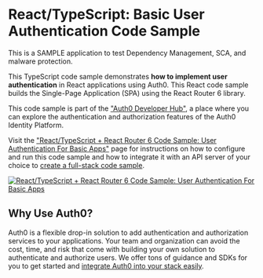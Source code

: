 # React/TypeScript: Basic User Authentication Code Sample

This is a SAMPLE application to test Dependency Management, SCA, and malware protection.


This TypeScript code sample demonstrates **how to implement user authentication** in React applications using Auth0. This React code sample builds the Single-Page Application (SPA) using the React Router 6 library.

This code sample is part of the ["Auth0 Developer Hub"](https://auth0.com/developers/hub), a place where you can explore the authentication and authorization features of the Auth0 Identity Platform.

Visit the ["React/TypeScript + React Router 6 Code Sample: User Authentication For Basic Apps"](https://auth0.com/developers/hub/code-samples/spa/react-typescript/basic-authentication-with-react-router-6) page for instructions on how to configure and run this code sample and how to integrate it with an API server of your choice to [create a full-stack code sample](https://auth0.com//developers/hub/code-samples/full-stack/hello-world/basic-access-control/spa).

[![React/TypeScript + React Router 6 Code Sample: User Authentication For Basic Apps](https://cdn.auth0.com/blog/hub/code-samples/spa/react-typescript/basic-authentication-with-react-router-6.png)](https://auth0.com/developers/hub/code-samples/spa/react-typescript/basic-authentication-with-react-router-6)

## Why Use Auth0?

Auth0 is a flexible drop-in solution to add authentication and authorization services to your applications. Your team and organization can avoid the cost, time, and risk that come with building your own solution to authenticate and authorize users. We offer tons of guidance and SDKs for you to get started and [integrate Auth0 into your stack easily](https://auth0.com/developers/hub/code-samples/full-stack).
